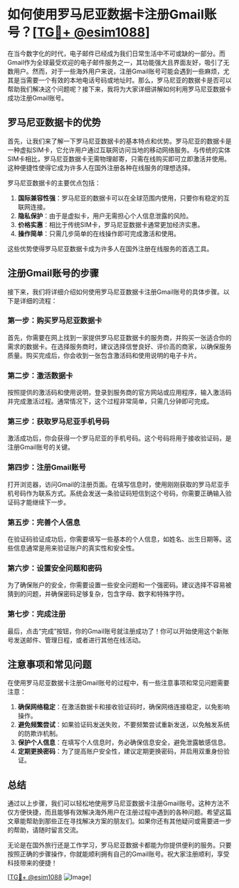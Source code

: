 # 如何使用罗马尼亚数据卡注册Gmail账号？[[TG💪+ @esim1088](https://t.me/s/esim1088)]

在当今数字化的时代，电子邮件已经成为我们日常生活中不可或缺的一部分。而Gmail作为全球最受欢迎的电子邮件服务之一，其功能强大且界面友好，吸引了无数用户。然而，对于一些海外用户来说，注册Gmail账号可能会遇到一些麻烦，尤其是当需要一个有效的本地电话号码或地址时。那么，罗马尼亚的数据卡是否可以帮助我们解决这个问题呢？接下来，我将为大家详细讲解如何利用罗马尼亚数据卡成功注册Gmail账号。

## 罗马尼亚数据卡的优势

首先，让我们来了解一下罗马尼亚数据卡的基本特点和优势。罗马尼亚的数据卡是一种虚拟SIM卡，它允许用户通过互联网访问当地的移动网络服务。与传统的实体SIM卡相比，罗马尼亚数据卡无需物理邮寄，只需在线购买即可立即激活并使用。这种便捷性使得它成为许多人在国外注册各种在线服务的理想选择。

罗马尼亚数据卡的主要优点包括：

1. **国际兼容性强**：罗马尼亚的数据卡可以在全球范围内使用，只要你有稳定的互联网连接。
2. **隐私保护**：由于是虚拟卡，用户无需担心个人信息泄露的风险。
3. **价格实惠**：相比于传统SIM卡，罗马尼亚数据卡通常更加经济实惠。
4. **操作简单**：只需几步简单的在线操作即可完成激活和使用。

这些优势使得罗马尼亚数据卡成为许多人在国外注册在线服务的首选工具。

## 注册Gmail账号的步骤

接下来，我们将详细介绍如何使用罗马尼亚数据卡注册Gmail账号的具体步骤。以下是详细的流程：

### 第一步：购买罗马尼亚数据卡

首先，你需要在网上找到一家提供罗马尼亚数据卡的服务商，并购买一张适合你的需求的数据卡。在选择服务商时，建议选择信誉良好、评价高的商家，以确保服务质量。购买完成后，你会收到一张包含激活码和使用说明的电子卡片。

### 第二步：激活数据卡

按照提供的激活码和使用说明，登录到服务商的官方网站或应用程序，输入激活码并完成激活过程。通常情况下，这个过程非常简单，只需几分钟即可完成。

### 第三步：获取罗马尼亚手机号码

激活成功后，你会获得一个罗马尼亚的手机号码。这个号码将用于接收验证码，是注册Gmail账号的关键。

### 第四步：注册Gmail账号

打开浏览器，访问Gmail的注册页面。在填写信息时，使用刚刚获取的罗马尼亚手机号码作为联系方式。系统会发送一条验证码短信到这个号码，你需要正确输入验证码才能继续下一步。

### 第五步：完善个人信息

在验证码验证成功后，你需要填写一些基本的个人信息，如姓名、出生日期等。这些信息通常是用来验证账户的真实性和安全性。

### 第六步：设置安全问题和密码

为了确保账户的安全，你需要设置一些安全问题和一个强密码。建议选择不容易被猜到的问题，并确保密码足够复杂，包含字母、数字和特殊字符。

### 第七步：完成注册

最后，点击“完成”按钮，你的Gmail账号就注册成功了！你可以开始使用这个新账号发送邮件、管理日程，或者进行其他在线活动。

## 注意事项和常见问题

在使用罗马尼亚数据卡注册Gmail账号的过程中，有一些注意事项和常见问题需要注意：

1. **确保网络稳定**：在激活数据卡和接收验证码时，确保网络连接稳定，以免影响操作。
2. **避免频繁尝试**：如果验证码发送失败，不要频繁尝试重新发送，以免触发系统的防欺诈机制。
3. **保护个人信息**：在填写个人信息时，务必确保信息安全，避免泄露敏感信息。
4. **定期更换密码**：为了提高账户安全性，建议定期更换密码，并启用双重身份验证。

## 总结

通过以上步骤，我们可以轻松地使用罗马尼亚数据卡注册Gmail账号。这种方法不仅方便快捷，而且能够有效解决海外用户在注册过程中遇到的各种问题。希望这篇文章能帮助到那些正在寻找解决方案的朋友们。如果你还有其他疑问或需要进一步的帮助，请随时留言交流。

无论是在国外旅行还是工作学习，罗马尼亚数据卡都能为你提供便利的服务。只要按照正确的步骤操作，你就能顺利拥有自己的Gmail账号。祝大家注册顺利，享受科技带来的便捷！

[[TG💪+ @esim1088](https://t.me/s/esim1088) ![Image](https://i.postimg.cc/4NQfJmqS/Snipaste-2025-05-13-00-14-12.png)]